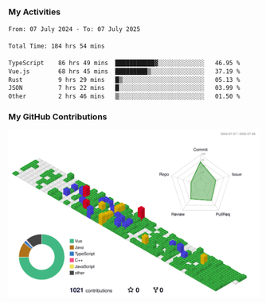 ### My Activities

<!--START_SECTION:waka-->

```txt
From: 07 July 2024 - To: 07 July 2025

Total Time: 184 hrs 54 mins

TypeScript    86 hrs 49 mins  ███████████▓░░░░░░░░░░░░░   46.95 %
Vue.js        68 hrs 45 mins  █████████▒░░░░░░░░░░░░░░░   37.19 %
Rust          9 hrs 29 mins   █▒░░░░░░░░░░░░░░░░░░░░░░░   05.13 %
JSON          7 hrs 22 mins   █░░░░░░░░░░░░░░░░░░░░░░░░   03.99 %
Other         2 hrs 46 mins   ▒░░░░░░░░░░░░░░░░░░░░░░░░   01.50 %
```

<!--END_SECTION:waka-->

### My GitHub Contributions

![](./profile-3d-contrib/profile-gitblock.svg)

